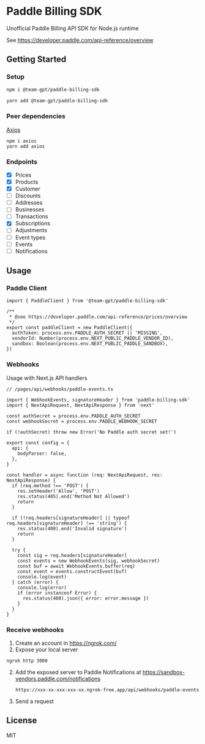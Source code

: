 # Paddle Billing SDK

Unofficial Paddle Billing API SDK for Node.js runtime

See https://developer.paddle.com/api-reference/overview

## Getting Started

### Setup

```bash
npm i @team-gpt/paddle-billing-sdk
```

```bash
yarn add @team-gpt/paddle-billing-sdk
```

### Peer dependencies

[Axios](https://axios-http.com/)

```
npm i axios
yarn add axios
```


### Endpoints

- [x] Prices
- [x] Products
- [x] Customer
- [ ] Discounts
- [ ] Addresses
- [ ] Businesses
- [ ] Transactions
- [x] Subscriptions
- [ ] Adjustments
- [ ] Event types
- [ ] Events
- [ ] Notifications

## Usage

### Paddle Client

```tsx
import { PaddleClient } from '@team-gpt/paddle-billing-sdk'

/**
 * @see https://developer.paddle.com/api-reference/prices/overview
 */
export const paddleClient = new PaddleClient({
  authToken: process.env.PADDLE_AUTH_SECRET || 'MISSING',
  vendorId: Number(process.env.NEXT_PUBLIC_PADDLE_VENDOR_ID),
  sandbox: Boolean(process.env.NEXT_PUBLIC_PADDLE_SANDBOX),
})
```

### Webhooks

Usage with Next.js API handlers

```tsx
// /pages/api/webhooks/paddle-events.ts

import { WebhookEvents, signatureHeader } from 'paddle-billing-sdk'
import { NextApiRequest, NextApiResponse } from 'next'

const authSecret = process.env.PADDLE_AUTH_SECRET
const webhookSecret = process.env.PADDLE_WEBHOOK_SECRET

if (!authSecret) throw new Error('No Paddle auth secret set!')

export const config = {
  api: {
    bodyParser: false,
  },
}

const handler = async function (req: NextApiRequest, res: NextApiResponse) {
  if (req.method !== 'POST') {
    res.setHeader('Allow', 'POST')
    res.status(405).end('Method Not Allowed')
    return
  }

  if (!req.headers[signatureHeader] || typeof req.headers[signatureHeader] !== 'string') {
    res.status(400).end('Invalid signature')
    return
  }

  try {
    const sig = req.headers[signatureHeader]
    const events = new WebhookEvents(sig, webhookSecret)
    const buf = await WebhookEvents.buffer(req)
    const event = events.constructEvent(buf)
    console.log(event)
  } catch (error) {
    console.log(error)
    if (error instanceof Error) {
      res.status(400).json({ error: error.message })
    }
  }
}
```

### Receive webhooks

1. Create an account in https://ngrok.com/
2. Expose your local server
  ```
  ngrok http 3000
  ```
2. Add the exposed server to Paddle Notifications at https://sandbox-vendors.paddle.com/notifications
   ```
   https://xxx-xx-xxx-xxx-xx.ngrok-free.app/api/webhooks/paddle-events	
   ```
 4. Send a request



## License

MIT

